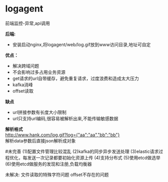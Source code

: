 # logagent
前端监控-异常,api调用

**后端:**
- 安装启动nginx,将logagent/web/log.gif放到www访问目录,地址可自定

**优点：**
- 解决跨域问题
- 不会影响过多占用业务资源
- get请求的url自带缓存，避免重复请求，过度浪费和造成太大压力
- kafka消峰
- offset读取

**缺点**
- url拼接参数有长度大小限制
- url只支持url编码,很容易被解析出来,不能传输敏感数据

**解析格式** <br/>
http://www.hank.com/log.gif?log={"aa":"aa","bb":"bb"} <br/>
解析data参数后直接json解析成对象

#未完善
(1)配置文件管理比较混乱
(2)kafka的同步异步发送处理
(3)elastic请求过程优化，每发送一次记录都要初始化资源上传
(4)支持分布式
(5)使用etcd做选举
(6)使用etcd做服务的发现和注册,负载均衡器

未解决:
文件读取的特殊字符问题
offset不存在的问题



